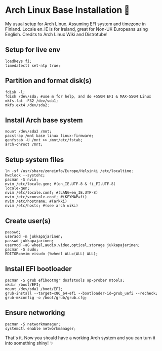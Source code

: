 # Arch Linux Base Installation :mage:
 
My usual setup for Arch Linux. Assuming EFI system and timezone in Finland. 
Locale en_IE is for Ireland, great for Non-UK Europeans using English.
Credits to Arch Linux Wiki and Distrotube!
 
## Setup for live env
```
loadkeys fi;
timedatectl set-ntp true;
```
 
## Partition and format disk(s)
```
fdisk -l;
fdisk /dev/sda; #use m for help, and do +550M EFI & MAX-550M Linux
mkfs.fat -F32 /dev/sda1;
mkfs.ext4 /dev/sda2;
```
 
## Install Arch base system
```
mount /dev/sda2 /mnt;
pacstrap /mnt base linux linux-firmware;
genfstab -U /mnt >> /mnt/etc/fstab;
arch-chroot /mnt;
```
 
## Setup system files
```
ln -sf /usr/share/zoneinfo/Europe/Helsinki /etc/localtime;
hwclock --systohc;
pacman -S nvim;
nvim /etc/locale.gen; #(en_IE.UTF-8 & fi_FI.UTF-8)
locale-gen;
nvim /etc/locale.conf; #(LANG=en_IE.UTF-8)
nvim /etc/vconsole.conf; #(KEYMAP=fi)
nvim /etc/hostname; #(arkki)
nvim /etc/hosts; #(see arch wiki)
```
 
## Create user(s)
```
passwd;
useradd -m jukkapajarinen;
passwd jukkapajarinen;
usermod -aG wheel,audio,video,optical,storage jukkapajarinen;
pacman -S sudo;
EDITOR=nvim visudo (%wheel ALL=(ALL) ALL);
```
 
## Install EFI bootloader
```
pacman -S grub efibootmgr dosfstools op-prober mtools;
mkdir /boot/EFI;
mount /dev/sda1 /boot/EFI;
grub-install --target=x86_64-efi --bootloader-id=grub_uefi --recheck;
grub-mkconfig -o /boot/grub/grub.cfg;
```
 
## Ensure networking
```
pacman -S networkmanager;
systemctl enable networkmanager;
```
 
That's it. Now you should have a working Arch system and you can turn it into something shiny! :sparkles: